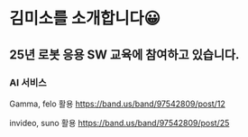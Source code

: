 # 김미소를 소개합니다😀
## 25년 로봇 응용 SW 교육에 참여하고 있습니다.

### AI 서비스
Gamma, felo 활용
https://band.us/band/97542809/post/12

invideo, suno 활용
https://band.us/band/97542809/post/25
